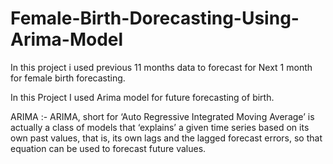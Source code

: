 # Female-Birth-Dorecasting-Using-Arima-Model
In this project i used previous 11 months data to forecast for Next 1 month for female birth forecasting.

In this Project I used Arima model for future forecasting of birth.

ARIMA :- ARIMA, short for ‘Auto Regressive Integrated Moving Average’ is actually a class of models that ‘explains’ a given time series based on its own past values, that is, its own lags and the lagged forecast errors, so that equation can be used to forecast future values.
